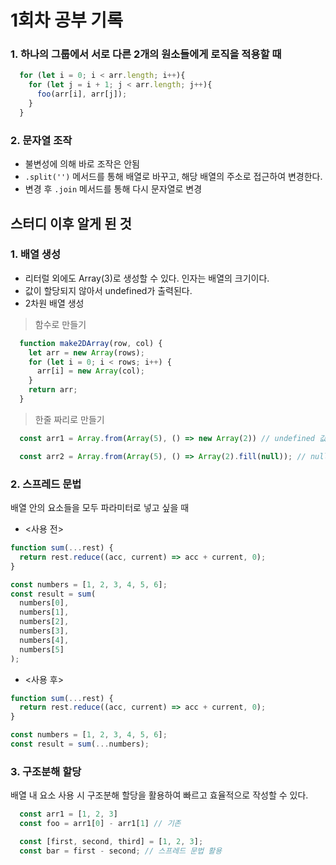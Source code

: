 # 1회차 공부 기록

### 1. 하나의 그룹에서 서로 다른 2개의 원소들에게 로직을 적용할 때 
```javascript
  for (let i = 0; i < arr.length; i++){
    for (let j = i + 1; j < arr.length; j++){
      foo(arr[i], arr[j]);
    }
  }
```

### 2. 문자열 조작
- 불변성에 의해 바로 조작은 안됨
- `.split('')` 메서드를 통해 배열로 바꾸고, 해당 배열의 주소로 접근하여 변경한다.
- 변경 후 `.join` 메서드를 통해 다시 문자열로 변경

## 스터디 이후 알게 된 것

### 1. 배열 생성
- 리터럴 외에도 Array(3)로 생성할 수 있다. 인자는 배열의 크기이다. 
- 값이 할당되지 않아서 undefined가 출력된다.
- 2차원 배열 생성
> 함수로 만들기
```javascript
  function make2DArray(row, col) {
    let arr = new Array(rows);
    for (let i = 0; i < rows; i++) {
      arr[i] = new Array(col);
    }
    return arr;
  }
```
> 한줄 짜리로 만들기

```javascript
  const arr1 = Array.from(Array(5), () => new Array(2)) // undefined 값들로 채워진 2차원 배열

  const arr2 = Array.from(Array(5), () => Array(2).fill(null)); // null값들로 채워진 2차원 배열
```

### 2. 스프레드 문법

배열 안의 요소들을 모두 파라미터로 넣고 싶을 때

- <사용 전>
```javascript
function sum(...rest) {
  return rest.reduce((acc, current) => acc + current, 0);
}

const numbers = [1, 2, 3, 4, 5, 6];
const result = sum(
  numbers[0],
  numbers[1],
  numbers[2],
  numbers[3],
  numbers[4],
  numbers[5]
);
```

- <사용 후>
```javascript
function sum(...rest) {
  return rest.reduce((acc, current) => acc + current, 0);
}

const numbers = [1, 2, 3, 4, 5, 6];
const result = sum(...numbers);
```


### 3. 구조분해 할당

배열 내 요소 사용 시 구조분해 할당을 활용하여 빠르고 효율적으로 작성할 수 있다.

```javascript
  const arr1 = [1, 2, 3]
  const foo = arr1[0] - arr1[1] // 기존

  const [first, second, third] = [1, 2, 3]; 
  const bar = first - second; // 스프레드 문법 활용
```